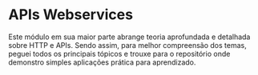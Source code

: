# APIs Webservices
Este módulo em sua maior parte abrange teoria aprofundada e detalhada sobre HTTP e APIs.
Sendo assim, para melhor compreensão dos temas, peguei todos os principais tópicos e trouxe para o repositório onde demonstro simples aplicações prática para aprendizado.